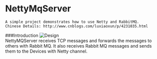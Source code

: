 # NettyMqServer
    A simple project demonstrates how to use Netty and RabbitMQ.
    Chinese Details: http://www.cnblogs.com/luxiaoxun/p/4231035.html
###Introduction
![Design](http://images.cnitblog.com/blog/434101/201501/171849174177687.jpg)  
    NettyMQServer receives TCP messages and forwards the messages to others with Rabbit MQ.
    It also receives Rabbit MQ messages and sends them to the Devices with Netty channel.
